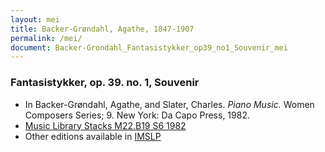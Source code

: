 ```yaml
---
layout: mei
title: Backer-Grøndahl, Agathe, 1847-1907
permalink: /mei/
document: Backer-Grondahl_Fantasistykker_op39_no1_Souvenir_mei
---
```


### Fantasistykker, op. 39. no. 1, Souvenir
- In Backer-Grøndahl, Agathe, and Slater, Charles. *Piano Music.* Women Composers Series; 9. New York: Da Capo Press, 1982.
- <a href="https://tufts-primo.hosted.exlibrisgroup.com/permalink/f/14dinuo/01TUN_ALMA2185674780003851" target="_blank">Music Library Stacks M22.B19 S6 1982</a>
- Other editions available in <a href="https://imslp.org/wiki/10_Fantasistykker%2C_Op.39_(Backer-Gr%C3%B8ndahl%2C_Agathe)" target="_blank">IMSLP</a>

